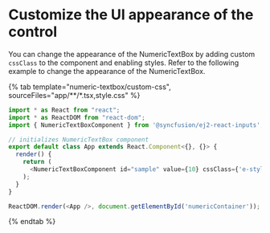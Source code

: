# Customize the UI appearance of the control

You can change the appearance of the NumericTextBox by adding custom `cssClass` to the component and enabling styles. Refer to the following example to change the appearance of the NumericTextBox.

{% tab template="numeric-textbox/custom-css", sourceFiles="app/**/*.tsx,style.css" %}

```typescript
import * as React from "react";
import * as ReactDOM from "react-dom";
import { NumericTextBoxComponent } from '@syncfusion/ej2-react-inputs';

// initializes NumericTextBox component
export default class App extends React.Component<{}, {}> {
  render() {
    return (
      <NumericTextBoxComponent id="sample" value={10} cssClass={'e-style'} placeholder="Enter value" floatLabelType={'Always'}/>
    );
  }
}

ReactDOM.render(<App />, document.getElementById('numericContainer'));
```

{% endtab %}